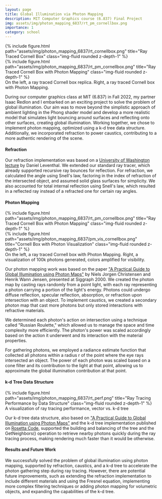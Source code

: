 ```yaml
---
layout: page
title: Global Illumination via Photon Mapping
description: MIT Computer Graphics course (6.837) Final Project
img: assets/img/photon_mapping_6837/rt_pm_cornellbox.png
importance: 1
category: school
---
```


<div class="row justify-content-sm-center">
    <div class="col-sm mt-3 mt-md-0">
        {% include figure.html path="assets/img/photon_mapping_6837/rt_cornellbox.png" title="Ray Traced Cornell Box" class="img-fluid rounded z-depth-1" %}
    </div>
    <div class="col-sm mt-3 mt-md-0">
        {% include figure.html path="assets/img/photon_mapping_6837/rt_pm_cornellbox.png" title="Ray Traced Cornell Box with Photon Mapping" class="img-fluid rounded z-depth-1" %}
    </div>
</div>
<div class="caption">
    On the left, a ray traced Cornell box replica. Right, a ray traced Cornell box with Photon Mapping.
</div>

During our computer graphics class at MIT (6.837) in Fall 2022, my partner Isaac Redlon and I embarked on an exciting project to solve the problem of global illumination. Our aim was to move beyond the simplistic approach of ambient lighting in the Phong shader model and develop a more realistic model that simulates light bouncing around surfaces and reflecting onto other surfaces, creating global illumination. Working together, we chose to implement photon mapping, optimized using a k-d tree data structure. Additionally, we incorporated refraction to power caustics, contributing to a more authentic rendering of the scene.

#### Refraction

Our refraction implementation was based on a [University of Washington lecture](https://courses.cs.washington.edu/courses/cse457/11au/lectures/markup/ray-tracing-markup.pdf) by Daniel Leventhal. We extended our standard ray tracer, which already supported recursive ray bounces for reflection. For refraction, we calculated the angle using Snell's law, factoring in the index of refraction of the intersected object, and assumed solid glass surfaces for simplicity. We also accounted for total internal reflection using Snell's law, which resulted in a reflected ray instead of a refracted one for certain ray angles.

#### Photon Mapping

<div class="row justify-content-sm-center">
    <div class="col-sm mt-3 mt-md-0">
        {% include figure.html path="assets/img/photon_mapping_6837/rt_pm_cornellbox.png" title="Ray Traced Cornell Box with Photon Mapping" class="img-fluid rounded z-depth-1" %}
    </div>
    <div class="col-sm mt-3 mt-md-0">
        {% include figure.html path="assets/img/photon_mapping_6837/pm_vis_cornellbox.png" title="Cornell Box with Photon Visualization" class="img-fluid rounded z-depth-1" %}
    </div>
</div>
<div class="caption">
    On the left, a ray traced Cornell box with Photon Mapping. Right, a visualization of 100k photons generated, colors amplified for visibility.
</div>

Our photon mapping work was based on the paper ["A Practical Guide to Global Illumination using Photon Maps"](https://graphics.stanford.edu/courses/cs348b-00/course8.pdf) by Niels Jorgen Christensen and Henrik Wann Jensen, presented at Siggraph 2000. We created the photon map by casting rays randomly from a point light, with each ray representing a photon carrying a portion of the light's energy. Photons could undergo diffuse reflection, specular reflection, absorption, or refraction upon intersection with an object. To implement caustics, we created a secondary photon map that cast more photons but only stored interactions with refractive materials.

We determined each photon's action on intersection using a technique called "Russian Roulette," which allowed us to manage the space and time complexity more efficiently. The photon's power was scaled accordingly based on the action it underwent and its interaction with the material properties.

For gathering photons, we employed a radiance estimate function that collected all photons within a radius r of the point where the eye rays intersected an object. The power of each photon was scaled based on a cone filter and its contribution to the light at that point, allowing us to approximate the global illumination contribution at that point.

#### k-d Tree Data Structure

<div class="row justify-content-sm-center">
    <div class="col-sm mt-3 mt-md-0">
        {% include figure.html path="assets/img/photon_mapping_6837/rt_perf.png" title="Ray Tracing Performance by Data Structure" class="img-fluid rounded z-depth-1" %}
    </div>
</div>
<div class="caption">
    A visualization of ray tracing performance, vector vs. k-d tree
</div>

Our k-d tree data structure, also based on ["A Practical Guide to Global Illumination using Photon Maps"](https://graphics.stanford.edu/courses/cs348b-00/course8.pdf) and the k-d tree implementation published on [Rosetta Code](https://rosettacode.org/wiki/K-d_tree#C.2B.2B), supported the building and balancing of the tree and the GetNeighbors() operation to retrieve nearby photons quickly during the ray tracing process, making rendering much faster than it would be otherwise.

#### Results and Future Work

We successfully solved the problem of global illumination using photon mapping, supported by refraction, caustics, and a k-d tree to accelerate the photon gathering step during ray tracing. However, there are potential future improvements, such as extending the refraction implementation to include different materials and using the Fresnel equation, implementing more complex filtering techniques or adding photon mapping for volumetric objects, and expanding the capabilities of the k-d tree.